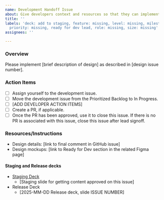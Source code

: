 ```yaml
---
name: Development Handoff Issue
about: Give developers context and resources so that they can implement a design
title: ''
labels: 'deck: add to staging, feature: missing, level: missing, milestone: missing,
  priority: missing, ready for dev lead, role: missing, size: missing'
assignees: ''

---
```


### Overview
Please implement [brief description of design] as described in [design issue number].


### Action Items
- [ ] Assign yourself to the development issue.
- [ ] Move the development issue from the Prioritized Backlog to In Progress.
- [ ] [ADD DEVELOPER ACTION ITEMS]
- [ ] Create a PR, if applicable.
- [ ] Once the PR has been approved, use it to close this issue. If there is no PR is associated with this issue, close this issue after lead signoff.

### Resources/Instructions
- Design details: [link to final comment in GitHub issue]
- Design mockups: [link to Ready for Dev section in the related Figma page]

#### Staging and Release decks
- [Staging Deck](https://docs.google.com/presentation/d/1crZ3IxqA4hAu3qzD7ns93Ieuqjwh6wyEtuX_46cP-fg/)
   - [Staging slide for getting content approved on this issue]
- Release Deck
   - [2025-MM-DD Release deck, slide ISSUE NUMBER]
